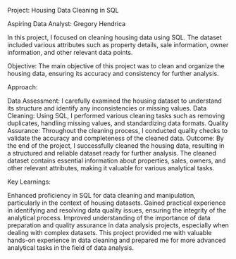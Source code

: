 Project: Housing Data Cleaning in SQL

Aspiring Data Analyst: Gregory Hendrica

In this project, I focused on cleaning housing data using SQL. The dataset included various attributes such as property details, sale information, owner information, and other relevant data points.

Objective:
The main objective of this project was to clean and organize the housing data, ensuring its accuracy and consistency for further analysis.

Approach:

Data Assessment: I carefully examined the housing dataset to understand its structure and identify any inconsistencies or missing values.
Data Cleaning: Using SQL, I performed various cleaning tasks such as removing duplicates, handling missing values, and standardizing data formats.
Quality Assurance: Throughout the cleaning process, I conducted quality checks to validate the accuracy and completeness of the cleaned data.
Outcome:
By the end of the project, I successfully cleaned the housing data, resulting in a structured and reliable dataset ready for further analysis. The cleaned dataset contains essential information about properties, sales, owners, and other relevant attributes, making it valuable for various analytical tasks.

Key Learnings:

Enhanced proficiency in SQL for data cleaning and manipulation, particularly in the context of housing datasets.
Gained practical experience in identifying and resolving data quality issues, ensuring the integrity of the analytical process.
Improved understanding of the importance of data preparation and quality assurance in data analysis projects, especially when dealing with complex datasets.
This project provided me with valuable hands-on experience in data cleaning and prepared me for more advanced analytical tasks in the field of data analysis.
